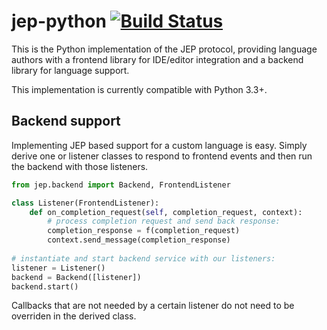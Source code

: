 # jep-python [![Build Status](https://travis-ci.org/jep-project/jep-python.svg?branch=master)](https://travis-ci.org/jep-project/jep-python)
This is the Python implementation of the JEP protocol, providing language authors with a frontend library for IDE/editor
integration and a backend library for language support.

This implementation is currently compatible with Python 3.3+.

## Backend support

Implementing JEP based support for a custom language is easy. Simply derive one or listener classes to respond to frontend
events and then run the backend with those listeners.

```python
from jep.backend import Backend, FrontendListener

class Listener(FrontendListener):
    def on_completion_request(self, completion_request, context):
        # process completion request and send back response:
        completion_response = f(completion_request)
        context.send_message(completion_response)
        
# instantiate and start backend service with our listeners:
listener = Listener()
backend = Backend([listener])
backend.start()
```

Callbacks that are not needed by a certain listener do not need to be overriden in the derived class.
